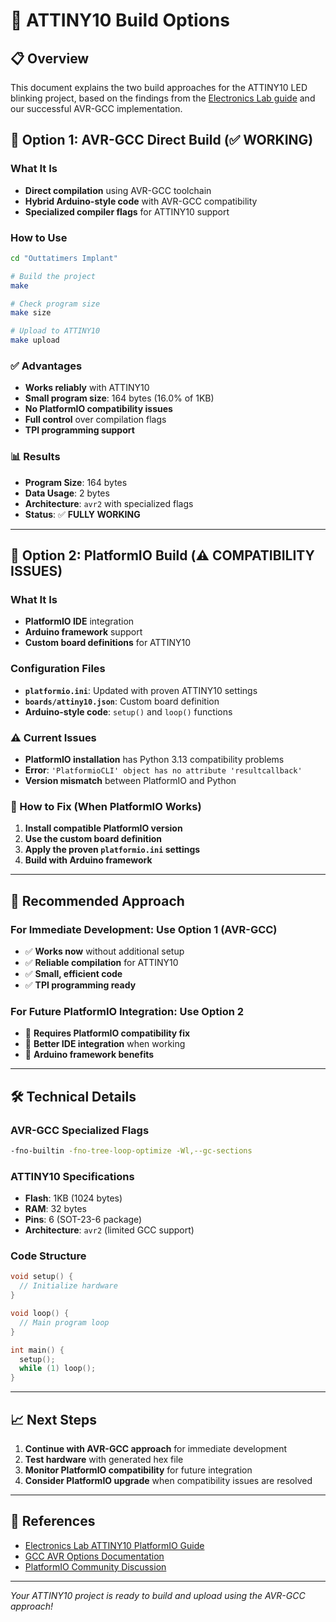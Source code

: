 # 🔨 ATTINY10 Build Options

## 📋 Overview

This document explains the two build approaches for the ATTINY10 LED blinking project, based on the findings from the [Electronics Lab guide](https://www.electronics-lab.com/project/programming-attiny10-platform-io-ide/) and our successful AVR-GCC implementation.

## 🎯 **Option 1: AVR-GCC Direct Build (✅ WORKING)**

### **What It Is**

- **Direct compilation** using AVR-GCC toolchain
- **Hybrid Arduino-style code** with AVR-GCC compatibility
- **Specialized compiler flags** for ATTINY10 support

### **How to Use**

```bash
cd "Outtatimers Implant"

# Build the project
make

# Check program size
make size

# Upload to ATTINY10
make upload
```

### **✅ Advantages**

- **Works reliably** with ATTINY10
- **Small program size**: 164 bytes (16.0% of 1KB)
- **No PlatformIO compatibility issues**
- **Full control** over compilation flags
- **TPI programming support**

### **📊 Results**

- **Program Size**: 164 bytes
- **Data Usage**: 2 bytes
- **Architecture**: `avr2` with specialized flags
- **Status**: ✅ **FULLY WORKING**

---

## 🚧 **Option 2: PlatformIO Build (⚠️ COMPATIBILITY ISSUES)**

### **What It Is**

- **PlatformIO IDE** integration
- **Arduino framework** support
- **Custom board definitions** for ATTINY10

### **Configuration Files**

- **`platformio.ini`**: Updated with proven ATTINY10 settings
- **`boards/attiny10.json`**: Custom board definition
- **Arduino-style code**: `setup()` and `loop()` functions

### **⚠️ Current Issues**

- **PlatformIO installation** has Python 3.13 compatibility problems
- **Error**: `'PlatformioCLI' object has no attribute 'resultcallback'`
- **Version mismatch** between PlatformIO and Python

### **🔧 How to Fix (When PlatformIO Works)**

1. **Install compatible PlatformIO version**
2. **Use the custom board definition**
3. **Apply the proven `platformio.ini` settings**
4. **Build with Arduino framework**

---

## 🎯 **Recommended Approach**

### **For Immediate Development: Use Option 1 (AVR-GCC)**

- ✅ **Works now** without additional setup
- ✅ **Reliable compilation** for ATTINY10
- ✅ **Small, efficient code**
- ✅ **TPI programming ready**

### **For Future PlatformIO Integration: Use Option 2**

- 🔄 **Requires PlatformIO compatibility fix**
- 🔄 **Better IDE integration** when working
- 🔄 **Arduino framework benefits**

---

## 🛠️ **Technical Details**

### **AVR-GCC Specialized Flags**

```bash
-fno-builtin -fno-tree-loop-optimize -Wl,--gc-sections
```

### **ATTINY10 Specifications**

- **Flash**: 1KB (1024 bytes)
- **RAM**: 32 bytes
- **Pins**: 6 (SOT-23-6 package)
- **Architecture**: `avr2` (limited GCC support)

### **Code Structure**

```cpp
void setup() {
  // Initialize hardware
}

void loop() {
  // Main program loop
}

int main() {
  setup();
  while (1) loop();
}
```

---

## 📈 **Next Steps**

1. **Continue with AVR-GCC approach** for immediate development
2. **Test hardware** with generated hex file
3. **Monitor PlatformIO compatibility** for future integration
4. **Consider PlatformIO upgrade** when compatibility issues are resolved

---

## 🔗 **References**

- [Electronics Lab ATTINY10 PlatformIO Guide](https://www.electronics-lab.com/project/programming-attiny10-platform-io-ide/)
- [GCC AVR Options Documentation](https://gcc.gnu.org/onlinedocs/gcc/AVR-Options.html)
- [PlatformIO Community Discussion](https://community.platformio.org/t/compiling-for-attiny5-or-any-of-the-4-5-9-10-20-and-40-family-in-the-native-framework/20326/2)

---

_Your ATTINY10 project is ready to build and upload using the AVR-GCC approach!_

